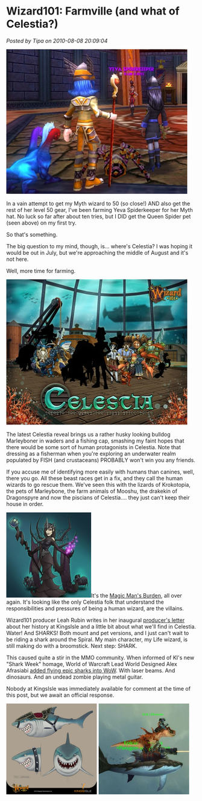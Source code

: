 # Wizard101: Farmville (and what of Celestia?)

*Posted by Tipa on 2010-08-08 20:09:04*

[![](../uploads/2010/08/WizardGraphicalClient-2010-08-08-14-05-27-100-480x382.jpg "Yeva death number 10")](../uploads/2010/08/WizardGraphicalClient-2010-08-08-14-05-27-100.jpg)

In a vain attempt to get my Myth wizard to 50 (so close!) AND also get the rest of her level 50 gear, I've been farming Yeva Spiderkeeper for her Myth hat. No luck so far after about ten tries, but I DID get the Queen Spider pet (seen above) on my first try.

So that's something.

The big question to my mind, though, is... where's Celestia? I was hoping it would be out in July, but we're approaching the middle of August and it's not here.

Well, more time for farming.

[![](../uploads/2010/08/CL_Wallpaper_09-480x384.jpg "Celestia Wallpaper #9")](../uploads/2010/08/CL_Wallpaper_09.jpg)

The latest Celestia reveal brings us a rather husky looking bulldog Marleyboner in waders and a fishing cap, smashing my faint hopes that there would be some sort of human protagonists in Celestia. Note that dressing as a fisherman when you're exploring an underwater realm populated by FISH (and crustaceans) PROBABLY won't win you any friends.

If you accuse me of identifying more easily with humans than canines, well, there you go. All these beast races get in a fix, and they call the human wizards to go rescue them. We've seen this with the lizards of Krokotopia, the pets of Marleybone, the farm animals of Mooshu, the drakekin of Dragonspyre and now the piscians of Celestia.... they just can't keep their house in order.

[![](../uploads/2010/08/morganththebugqueen-225x225.jpg "morganththebugqueen")](../uploads/2010/08/morganththebugqueen.jpg)It's the [Magic Man's Burden](http://en.wikipedia.org/wiki/White_man's_burden), all over again. It's looking like the only Celestia folk that understand the responsibilities and pressures of being a human wizard, are the villains.

Wizard101 producer Leah Rubin writes in her inaugural [producer's letter](https://www.wizard101.com/game/producerletter/2010August) about her history at KingsIsle and a little bit about what we'll find in Celestia. Water! And SHARKS! Both mount and pet versions, and I just can't wait to be riding a shark around the Spiral. My main character, my Life wizard, is still making do with a broomstick. Next step: SHARK.

This caused quite a stir in the MMO community. When informed of KI's new "Shark Week" homage, World of Warcraft Lead World Designed Alex Afrasiabi [added flying epic sharks into WoW](http://www.wow.com/2010/07/30/the-maelstrom-is-probably-epic-enough-for-you-now). With laser beams. And dinosaurs. And an undead zombie playing metal guitar.

Nobody at KingsIsle was immediately available for comment at the time of this post, but we await an official response.

[![](../uploads/2010/08/sharks.png "Shark vs Shark")](../uploads/2010/08/sharks.png)


